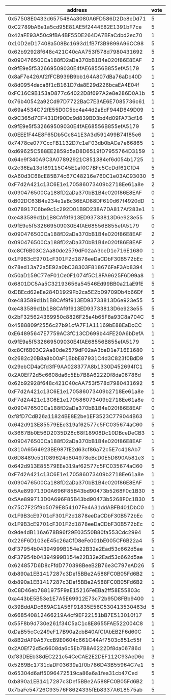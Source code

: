 address|vote|timestamp|signature
---|---|---|---
0x57508E0433d657548Aa3080A6FD586D2De8eDd71|5|1601382222|0xbdb3680b86e9f4da2bf183a843f3ea631ea56a603b58a03b8f0150a3e540aa006d316d01125f68a82b6200f6cac0df4e92ba17791b7cda87f5422d55704cca151b
0xC2789bABe1a5cd95E81AE5f2444E82E1391bF7ce|5|1601382304|0x5ff59943dfdfc26107d0a9dd6fab4b507657f2fa6d0476f44ab131206cf98f002c8b63a6a371942e44e753a26ad4b2c4bf958b956428dfd3a9931b38350bd89e1b
0x42aFE93A50c9fBA4BF55DE264DA7BFaCdbd2ec70|1|1601382348|0xc2f9cac4673a34e2480395dd330a3bc5bf93c5a8efdd441ce1a117d527eae9b853c107a8e5644d2693e13b830afce1bb55e1490a2cc0457ff7a6bbfe3c13c75c1c
0x10D2eD17408a508Bc1693d1fB7f3B9899A96CC98|5|1601382347|0x0497efab26bb02edf3a00b388918e40078b64ea9fa5b22dd46d690e4b8fe1d67495c573816966062dd49f8fc7f927289ad045367833320a40d029dd59181201e1b
0x62b92928f648c421C40cAA753f578d7980431692|5|1601382470|0x45d766ff098aa2a9adf911961a693b3f16641f420814390a759fef702737b20e6e8ba57ebf2311eb2993c2049472c774adbb2111fdbb8abb390de7b8bf48b3781b
0x090476500Ca188fD2aDa370bB1B4e020f86E8EAF|2|1601382528|0xec7c7fefc1d3f8e95f4dbbf263886d8cb20a0bc93a32bc52dff0ed64f91c21720e327c53b9bfff2bc61db743e40cc2524de7db686e7c6e1a8e69cca9f351e3eb1c
0x9fE9e5f532669509030E4fAE68556B855efA5179|5|1601382561|0x71eaf72ad090f30b354faceeee4a0260acb66a2ab36fa73ab552270745c7371618ffbcb3d61d6f55c1e7add0d1fde51b246b0847922196d9251feee4f14ed7ee1c
0x8aF7e426Af2fFCB939B9bb164A807dBa76aDc40D|1|1601382560|0xe91f5e462c9bdb1b353330800cbe65549d75a262da4f341a683e5ae2a7cf5ecb588b9791e78bd74df319c03cc5135ee42cf36a409a71f4c8dc7d648b1854775e1c
0x8d0954daca8f1cB161D7da8E29d226bcaEA4E04f|1|1601382655|0x1f62d2e471bf23685d01ee70034e2ebd2c7cf3ad3ff48d380d0a1990abfe6098735e32aace68347a7f2ad725cdf9035478c8ddcb458bb809823c5b509927280b1b
0xFC16C9B153aD877c64022D8f697A2e8e286D0A1b|5|1601382684|0xd022ea80c6b1c3da2008c17b9c04402d139e7474f0c133086a490fcccde4500a173216014a9098821b47c33d03a5cba994a4dae04037af52f313c7df107ace641b
0x76b40542a92Cd97D7722BaC7E3AE6E7085736c61|1|1601382738|0xc9c9c537bf19c843017b0696b20ab104c41ba7596ec05214e893b555e489fe043ab1bdad091f6f1e755c4bf9c1be0a914aba397b91ba13c334a7123dba6872c21c
0x69a4534C72fE55D0C5bc4a44d2aEdF944D649D09|1|1601382782|0x1cd4b691f9188379bb201faeb8e66677ae58d5649540750471bd50f71c80dfd619745c98f41ee296d4f3ddf976539e2ca706629bc2e80f54a1a71f052708132c1c
0x9C365d7CF431Df90Dc9d839BD3bd4d09FA73cf16|5|1601382775|0x211b02fef603d39f8fde33e7b09df7c9b1405f20e5798c4452330b197006ddc96b86e2ff443f6ed7bd9511e62c9da0586e77c2b2b7770f1b98b6f4f3558bd3551b
0x9fE9e5f532669509030E4fAE68556B855efA5179|5|1601382808|0x83680c8ee5acc08d96cc921ca86370a4110fb6d9f49e608d883f2d99800ccb443e62d12bfa8aece8e19d1d3ba77882e7f6f3230c7579786b5d335ff401a1348d1b
0x0EEEfF44E8F65Db5Cc841E3A3d591499B74f85e6|1|1601382842|0x0d0d249e1cf63734eb19c9e7e2201bfc793d8bf5a710af7e72a3daf40b429a307c9174f65f04ade9a97e5d5a209d15264a338a0c6569b144373a074e3817aea21b
0x7478ce077CccFB1132D7c1eF03db0bACe7e66865|1|1601382990|0x3e4a977a0ad7084011027fe1fa2d5d0af2d5151d44ab949291ceb98044e759145ee333bb0bfcd798d76aaec032b8df53c1fbc6d21c0742929849b2ad5b82f0ff1b
0xd69625C588EE2859d5aD8D6519fD7955764D3159|1|1601383123|0x3fa8f91c2973c9545b85d49a24fc2ee5a2a011a318b3359d55e38a23e3a9431916cbe5f8f40ce5007b4968802a0fd1927cddec68e31f8e55c769d2230934e8ca1c
0x64e9f340A9C3A07892921C851384ef6d054b1725|1|1601383135|0x0e7e90f43ca492b173c028239a4bebcb7409a65376fb51623ccf52ea23754e7e7abf65811951360ab773f64a3c563c961dd9730081502c8eb33a8349bb74bb9a1c
0x2c36Ea13df89115C45E1af0C7BFc5CcDdf61CfD4|5|1601383170|0x7ab242fdde5b379d2d14516a42d07d35885480335e6dd9c598cd142abaf4275b07e25860d450e79dcb05fd9b638d03d8dd5ad217a03f4429fe84a31b4f6ced471b
0xA60d3C68cE85B74c67C48216e760C1e03AC93030|5|1601383176|0x43cb6c7dd170467fb4d3ee2e1836282a88c5ecd8d51d5a25be8243f155981a254be86290cca68f8b0852c3874776d8db83e5ebf373f4d990238513afe0f35a7d1c
0xF7d2A421c13C6E1e170586073409b2718Ee61a8e|2|1601383199|0x5ab8bb4a418d03b5224689262ce0ec8ee28ddcaf2b7cebb4ba1422bf356c1d0b4ae4840a14c330200aa04bbcb47d6d146a555e4398140cfd82457a59827779381c
0x090476500Ca188fD2aDa370bB1B4e020f86E8EAF|0|1601383233|0x94281c01b884925fc3fae17eb0d585e008f89f40f0fb818468024a5165b002cd25f2e2a734dc0e33a2ad3e690ee134ccc347d0b912b2a086c94825ea4f6e6b2c1c
0xB02DC63B4e234e1aBc36EAD88DF610d67f4920dD|1|1601383284|0x0ca462e2e262eb73e3f5ce515bcfcdac5430fcab124f23d295e90e97d0c564c32b9b4bf48991d78f2ccc594770a7d9c91fea32d80a609859046a43d7ab7a3f9a1b
0x078917C6be9c1c292D01B9D238A7DA817Af283e1|1|1601383333|0xaf6ed0006ff372e3b543acdbbeafeb110193065cb4f84d2fda62237253649d74031b8c8c37c26f619f607843b89a9027472f081ae47f0f68296fc6f0c7b2502f1b
0xe483589d1b1B8CAf9f913ED93733813D6e923e55|5|1601383381|0x8356701f048cad336f394745a851e81aa61683693d52d21ce5fec146dbee1217202b28ac1fac100c605ebec04062cc8f41edda648ec6b2871855905b5d15fb8d1b
0x9fE9e5f532669509030E4fAE68556B855efA5179|0|1601383406|0x67facc9b9f22abcbe1bf880e54fb08559a1fd2732568c7b31d5f7b9f6ad3e4f52985ff977f2bb07d9250d2e2fc18751fecdf6bae53472430bd3c44ff87485ef21c
0x090476500Ca188fD2aDa370bB1B4e020f86E8EAF|2|1601383498|0x75d2d1a19b4473e8cc3380847bc40bf8cb55c792705e8d1efe2a0b0a67b11ca87a9e45eeb74456a3d57aaf9cd8e17c01e5b5bdd26b3368c92dc19c986b53f46b1b
0x090476500Ca188fD2aDa370bB1B4e020f86E8EAF|2|1601383590|0xa36400da6cdf3dfc186e5cab973c0b12de58caa9fb235c2073de0ada8b3ffec3371dad78724dacd1d20446e095b2cf36a65cff4d6ff34c2084769456770f93cf1b
0xc8Cf6B03C2Aa80de2579dF02aA3beD1e716E1680|1|1601383611|0x32fdeb292ac7642da9cb7d4e61fdfa8630866cb8a3a9fdbbe331c7db1fd293755b81a77821b96381ca25b617aba4a33b0b5fb1c2ae78097a4727f20a8794a9531b
0x1F9B3cE9701cF301F2d1878eeDaCDbF30B572bEc|1|1601383618|0xff90dec1d83aba897bea5c53ce8d55b6cb94b80eaf741f41ed51f957a01e491d6e031be307b8fb7672b8620b02ab0f935e24f7e03f48bc636f4b9b59fe394dda1c
0x78ed13a72a5E92a0bC38303F818676FaF3Ab8394|1|1601383765|0xc85ad27c9e2315f81b76c6b7f5c72fc4aaddc88dabbae14fcf6249d4b0758b3a5f3c9b2751759a7795425655727cd5ae5aa274d295a2ca18ac8acc13f57c70071b
0x50aD159C77eF01Ce0F1074f5C18FA9625F6D99a8|1|1601383993|0x1a6fbd3bc92772327b3873544711658c25b0eb13ab7cfc658ba4100c35149517314444f2c74147a2d3b537616277fa90de8fd25ee2d6034b148ced1e2c4be34d1b
0x6801DC5Aa5C32193656a54546Ed99BB0a21aE9fE|5|1601384023|0xc0e66c1ebdfdcb7015084065f2dc2aee98eb0a56017ff9f5ea0145bf4071bab364fdf19ee2e03c83f28f28dc8d95613175f623893997655574a2845a2075f9301c
0xDBEcd62eEe284D1929Fb2ca5E2bD9709Db4b66Df|5|1601384241|0x660ecd8b9e36ab49c06b56b4128156f030bf86f7c407cc92ca460879d62ccd153584ae8c5fe1fd038e36bee29d2d52ccbfed177401d32089c56628cb0b1c1a1f1b
0xe483589d1b1B8CAf9f913ED93733813D6e923e55|5|1601384284|0xe342e4d23e914ef053b4a7ef1a195c8bb6ce3c15417556c8e14eac4edf7bf97f0c4090e08239256df1a056a298e117204a36c05fc2e1395b8161e1ebf415df6c1b
0xe483589d1b1B8CAf9f913ED93733813D6e923e55|5|1601384380|0x15016101c5a43ae8b8f8f8c1ea98ff53475bd51a5c7e3a3c48d9a6fd783e9c2721cbfe308442b1e473e07c3a7e712cac6faad1b3f59ed3922c953a1d6b130f061b
0x2bF325624369950c8826F25a4b65F8a93C8a704C|5|1601384435|0xea26521b25d6062cdcbc73268a25da852781c417add2793de9be65f70efeb0d943709ea0bf4486197feba9fd96d70023364cf616fede773e858e28a19c86e2ec1b
0x4588809f2556c27b91cfA7F1A11169bE88EaDcCC|1|1601384550|0x8cbfdd9d07755afb8126cbd257f184b10b681746e1bb6091edd2dd44745f304c4e0d19011744334a3ee19964ce12ee0557a3fdc15c6fc49d0519eeb0021d85f71b
0xE64895647E7759AC3fC13CD699b44FE20A6bDefA|1|1601384744|0x9027a5de314d2fe689bdc1eda15cbdbd84e1e4fc2bd171c7ae7d8c788697f8f155dcd0c9a881653c580997c9ff21fd2388bbef34616d500b9881ed2fc2731ec71c
0x9fE9e5f532669509030E4fAE68556B855efA5179|1|1601384777|0xaee2b0c9938f48363718a02fcc901030eb750f3890590f726897b207dd59dc860ca2f2703cab223b4ffee9258b597a97113948adadacad6162f8995109e296a31c
0xc8Cf6B03C2Aa80de2579dF02aA3beD1e716E1680|1|1601384907|0xd5de94da2218bef35d193740d687b17a1c488a200b9053db48fc5e7c7d76f5361fd13df5809c587464c5b8208d5a01003b159132091ab515cb4cbaaed384de051b
0x2682c20B8a8b00aF1BbbE87931C4d3C823f0BdD9|5|1601385211|0xdc042ee8a0da0bbf1ce877aee0dec80362284fea9926c4cd3cb54f7b7ebcb1d5780cea71525b51b5fd7a012cf831b653cd6d1e278c4456209f9d720aefdc889d1b
0x29ebCD4aCfd3fF9AA028377A8b1330D452694fC1|5|1601385520|0xcc0c1ac3a25b456bd5550235fdf66a3a72be12030e95a5d93a384d37885f5469269f92b376ef54a48ccb881b969a384aeaffd0e4cc2bd3872453fe32624e8a331b
0x2A0Ef72d5c6608da6c5Eb7B8A6222Df8da06786d|5|1601385688|0x11077cda23061b4c58f1f4c1e132eada93d9b778d65432781171d0699616187d6e55dbe3786935eb61798db9c8c1d9f52e7b263cfcc4da9084b7b145d858b6f51b
0x62b92928f648c421C40cAA753f578d7980431692|5|1601385917|0x8de7ff6a9e83b1d3fecac4b915088cef4c2163c3da6145c7fb351155da591f80381fb5d195afe50dd491fbddb4518607bcea13bdfdb840aad5ee53ef27d4d04f1b
0xF7d2A421c13C6E1e170586073409b2718Ee61a8e|1|1601385927|0xdbc910eb9e4d1aa325ac38c5f451c8a911c33f41f133ef713389def7d7dd8d375749a116a26f3a7a1b0611d21484f58a4f569aeccddbdb5c2bf84d56fe9029fd1c
0xF7d2A421c13C6E1e170586073409b2718Ee61a8e|0|1601386040|0xb6e9595738a87edbc48073e08a8a61103889ebfbf5f4ca20225d031c12e9ec2761fb4b704177dc8422154982f9d5146c8d02da7318150314b8e6ef736147e55a1c
0x090476500Ca188fD2aDa370bB1B4e020f86E8EAF|0|1601386041|0x57683ca75205a8ab08fec8bec933a3e15b8d802d9035c090902d1195d4f6bdfa30fc39c4e5f9d993bd2fb260c24c446e87936936699f2007051f64d4e7279b771b
0xf8fD7CdB26a11824BE8E2be1EF3523C779044B63|1|1601386075|0xc7c6f18fe0df0ec1a748444da5bed0a89cae492622912ba42ca7d0e2155f5f2616770535d09f5f6a9be8e1c5d3be499f94319f8a7464a8d717cbcd7b8e86b6811b
0x642d913E85579EEe319af62577c5FC035674aC60|5|1601386218|0x7f3b908561ac095287004f76ea5d9659c61f3f269b5ed6d92a5df2d78fd36d2d54696d08c2e5e626c6617c1bdeabefde37e8c6be76691887dbc287db8bf7aef11c
0x3667Bb0E56D2035D28c68f18908Dc10DBceDeCB3|1|1601386278|0x678d67304c56acd81a380a6af6b64ad804b097cc82119143e0299f6885c918bf4d8893412a83e3931a4d62e5e6c2dd7c09451ffdb40b167ad7c06796ec865c6b1b
0x090476500Ca188fD2aDa370bB1B4e020f86E8EAF|1|1601386291|0x37d84ebc346439b3f5e1fd352d23cd5e84ffe04debdef561feb23e21a27724d4161f768f7adbfb9597717a408145bed5a38d4153d2996ae94440589b13f1cb681c
0x310A6564923BE987fE2d63cf86a72c5E7c418Ab7|5|1601386333|0x93b1045d5283e71ae9be4ce4bcdb910b2852de0b212101eb04b4ed3b03980c770e8f9c0c440ffb9948c9057e57809e32dab31d404c557ed133c35600bdbff5de1c
0x6D8489e51f089624d804978eBcD0E5D890A581e3|1|1601386429|0xfed124a8c8962808680cf81d3e7ad9f6aa2887e3af2bb8549cb7b4d5138e2e0700f617c30b3293dabf81e831fa3abc2672c16876df4fca5e50b42745809043051c
0x642d913E85579EEe319af62577c5FC035674aC60|5|1601386445|0xa15aab044eb075927c1026b57fc852cc0acbe49764672adb43857c2ecb756e41672e603ac42483d48ead1e00737da55cf5bdfd970a3ca627902a7c242dc927601c
0xF7d2A421c13C6E1e170586073409b2718Ee61a8e|1|1601386446|0xcbe9ea8a1194723b4d8843d6d3a531d9d345355d844238481d2ca407e8616c415abfbb829ebfb0528c5ff3602c868e9de5a2a95fff203076a2641df83b686ff81b
0x090476500Ca188fD2aDa370bB1B4e020f86E8EAF|1|1601386458|0x0e826720ba47c1cb49b2b5cfe65f275ed0ffe1b0557006e3cf71b1970e832e5f1bd74467770b52440a107e05862438d3b34708e90f5d885e2011edb7837cd8521c
0x5Ae899713D0A696F85B43bd90473b5268F0c1B30|5|1601386813|0x4b923e8e6492fddfece0e7d9127247fdde11a8cbaf916679828c5afbf242e5b43cb21cb6d29be20b76baf834caef656bf70eaa79ef5177a6366e1e062b4484681c
0x5Ae899713D0A696F85B43bd90473b5268F0c1B30|5|1601386902|0xa83129cbef0e2ea6d6e219a2269e22443cd970946ed3820e7a1f4d67272cfa1d4465403cefb684d4a9cbe18fa5c4d5913600c00f020d030312dfe2bdbd38ad791b
0x75C7F25f9b5079E854107Fe4A31ddABFB401DbC0|1|1601387151|0x466f5aa95833440edf45fda931d73698fff656d80a56795464fe68f7b27fb9163f612c637bc700038cdb1f0f8813b87a374cb5b4230e4f8f9e51b724cbeb4db81b
0x1F9B3cE9701cF301F2d1878eeDaCDbF30B572bEc|0|1601387321|0xa474fce74bbdad14d054692b1a8a306460808784a90c5e53369ad010c6ffd72a51aaaba320fea235f6390880a37cb4b62c3ea31dcc3953691cc6c70c06936bea1c
0x1F9B3cE9701cF301F2d1878eeDaCDbF30B572bEc|0|1601387430|0xeec36cb92b7527fc22719449266a0752bcfada8ce5d571c65f6189af205222a62a5a7d847a1ccf78fd65f85c5f2a587fd9aac395506f4dab1ec001800fd63a761c
0x9de4dB116a678B96f29E03550B80fa553Cdc2994|5|1601387571|0x27bf554238125bcff5b9a436c02e6cde0661fbfc16b319faa01e2fdfa8be858475a2daf5c7a7f7fc6ec3e2d7be0e80e62afcdad7b510d5bf6c425876d441793f1b
0x226F6D103eE45c26aCfD8eFe001bE005CF6B22a4|5|1601387649|0x7ddfb16e85ee34841de4e7b7ac483997f3c8e52d8ad442cc98cea3c9a0a1406b34f1f2b9e86b919e6472b5087c38eab5ed45b9ac56f8eb69cf5db8ab289da9631b
0xF37954b04394999B154e22B32e2Ead53c662d5ae|1|1601387660|0x5b406638423a69f70e9625309eee94f31098f6486a84a6cab6c519224c7a530066b46fc0b58ad7e913e3e1cc6801975fc3653199f0092ffbd3958c59a1b0cf481b
0xF37954b04394999B154e22B32e2Ead53c662d5ae|1|1601387779|0xd4d31f455de11e9a417ba587b4dd18b7d49265a0f00ec927eb72f59f7250cc5a76e6ecda239b3e2c57661efa371fbbeb08115c2085815febc29ee4efb383a9281b
0x624857D6D8cFfdD770398BeeB2B76e3C797eAD26|5|1601389296|0xdd172aece9f399d7e14f34fd85c0245c45ca2db0aacd03a71a95fde0f1e3d6264036e2044072e355041200f1afee43b9262e806bdb0a48f2b71064a73c6712a01c
0xb890a1EB1417287c3Def5BBe2A588FC0B05Fd6B2|1|1601389901|0x13eaa0de258e0783290a724f309c399010c5e83061f5f595de51bf3e0bb5a4b66e3e146403e80cacfff1d484cd2df7ae2584680ec59c9266532507036702b52b1c
0xb890a1EB1417287c3Def5BBe2A588FC0B05Fd6B2|1|1601390051|0xd1cbc0c92da55231f94b52f1129adaf8131068f2d53c976afd63265501cd8ffb7a17e92243369b50d3b22eb0881e523913b2faa0dd7f94c759413dc42accfe451b
0xC8D46eb7881975F9aE15216FeEBa2ff58E55803c|2|1601390816|0x60a0eed1aceefc34aa440d692512e19189d524447d0c1dc6e92c1354dcffcc0062e217e2769cb486d92d664a45e679bef5bb2a70c68117a1ffd2b543115c930a1b
0xa443bE5B53e1E7A5E69912E73c72b95D8FBb9400|1|1601390864|0x866cf5c1542454570072f4c140631b3c81074c1a1a2c1fb7225e5a324f7b29641828d5cbf385bab17234aa79d31beea1cd681542f4ec8d6588ac80dc2d0eb2031c
0x39BddADc669AC1A56F91835E56C530413530463d|5|1601390933|0xfc7eea8f1f1d2bc20bc2cc1ceb5e788a601f596e93dfcd6d69abfb34e65d4a5c419718c6f2d96e60be9d7696139d82ff34c84b6e5947169e72a6937c95bf28101b
0x668540812466219A4cf9EF22151bB7E513010f17|5|1601390954|0x674d29e64df76753fce4a354428810dc460b082549321b66ab49a41a6e98e120583f0f35ba097680003cc8d68dccdee5fec1002ed77d8e91c27f9fc6b61c28161b
0x55F8b9d730e261f34C5aC1c8E8655FAE522004C8|1|1601391475|0x5f4fc20affda20f66a35153fd84f627eccdb36223115e03ca07bf86e85831c3578903714c9a32a1ee3494ed61110d516d410ea3404ee4e97235b899a49deaf621b
0xDaB55cCc249eF17B90a2cbB40AfCfAbEB2F6d60C|1|1601391986|0xfc56a1bc05cf72069e8f64434f3b68c864698fa466b02e4013833769fa30f42d60a1ce94ba0ebbc0816fbdc9abcb80aa256232a64c4f1dd36f5dfd9120a6e3b61b
0x8B2dAF0A57ccB9E0604c661C44Af7503c851c55f|1|1601392355|0x3a19093e8b071a25aaa9039d3c28f0077bcad40e6b996eb3b371ba60a62482654377817aecf972e17df8a16e358761d74d584e6decb28a67dabccbd9de39866e1c
0x2A0Ef72d5c6608da6c5Eb7B8A6222Df8da06786d|1|1601392542|0x6bdbea8759f23999983d9029b79a0967a4aa48f6942f5dc587c4f66ca117cb4d07ee1fc06ada2829acf992b8edb46ecae0a4500769f686c71c16af7c77b68d411b
0xf83DEEb38dEC221c54CeCAE2E2DEF112C93AeD6c|3|1601393463|0xe76279a402969fa1b811113b29ecb61b0c53c72c0ff202c86cef7135fe5932fe6a15a41442da63375aae677a378af6fd3b7b8e96da422ecdfbfaa73862d4a7e81b
0x5289Bc1731daDF03639a1f0b786D43B55964C7e1|5|1601394391|0x24d747d07ccdf87650dc77f6e38b5a7039a6588a7f2d04639d1936cd6af0b84877fd3344afc756e02c2b066109b4d396920293efa7a083d6407bb9228f14fb631c
0x65304d6aff5096472519ca86a6a1fea31cb47Ced|5|1601394809|0x7e8f5589850b9d8c26aa6d1928213d4fd6906edc5255b73c316060763cf1bbad66cbff1472b4b32ecdfd4deab8c31633434996e5701abcfb1e1d5cf9fae1ba881c
0xb890a1EB1417287c3Def5BBe2A588FC0B05Fd6B2|1|1601396018|0x836c6b14d254d469472afdd3a2f15737ea30ac69a58bf77602f34b7a2c07fc35453c3f05248b53cded825433e9c571382a77be5cdb8fe77b6fffd636df7b5b301b
0x7baFe54726C93576F8624335fEb8337A618575ab|5|1601396174|0x4076b6631da4fd96bafd8187e40019353f235425ccc99aeee56064ab7483e7ed44fcfc2e1b7cf5b2077979b20fbbc554ef296e155ebc032f98b101683f70d95a1b